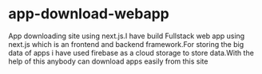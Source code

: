 # app-download-webapp
App downloading site using next.js.I have build Fullstack web app using next.js which is an frontend and backend framework.For storing the big data of apps i have used firebase as a cloud storage to store data.With the help of this anybody can download apps easily from this site
